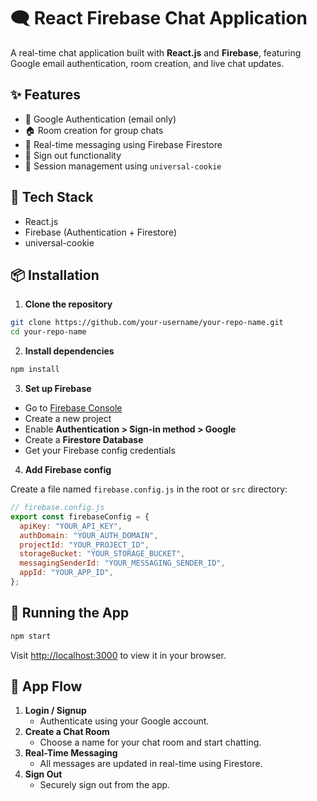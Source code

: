 # 🗨️ React Firebase Chat Application

A real-time chat application built with **React.js** and **Firebase**, featuring Google email authentication, room creation, and live chat updates.

## ✨ Features

- 🔐 Google Authentication (email only)
- 🏠 Room creation for group chats
- 💬 Real-time messaging using Firebase Firestore
- 🚪 Sign out functionality
- 🍪 Session management using `universal-cookie`

## 🔧 Tech Stack

- React.js
- Firebase (Authentication + Firestore)
- universal-cookie

## 📦 Installation

1. **Clone the repository**

```bash
git clone https://github.com/your-username/your-repo-name.git
cd your-repo-name
```

2. **Install dependencies**

```bash
npm install
```

3. **Set up Firebase**

- Go to [Firebase Console](https://console.firebase.google.com/)
- Create a new project
- Enable **Authentication > Sign-in method > Google**
- Create a **Firestore Database**
- Get your Firebase config credentials

4. **Add Firebase config**

Create a file named `firebase.config.js` in the root or `src` directory:

```js
// firebase.config.js
export const firebaseConfig = {
  apiKey: "YOUR_API_KEY",
  authDomain: "YOUR_AUTH_DOMAIN",
  projectId: "YOUR_PROJECT_ID",
  storageBucket: "YOUR_STORAGE_BUCKET",
  messagingSenderId: "YOUR_MESSAGING_SENDER_ID",
  appId: "YOUR_APP_ID",
};
```

## 🚀 Running the App

```bash
npm start
```

Visit [http://localhost:3000](http://localhost:3000) to view it in your browser.

## 📱 App Flow

1. **Login / Signup**
   - Authenticate using your Google account.
2. **Create a Chat Room**
   - Choose a name for your chat room and start chatting.
3. **Real-Time Messaging**
   - All messages are updated in real-time using Firestore.
4. **Sign Out**
   - Securely sign out from the app.

